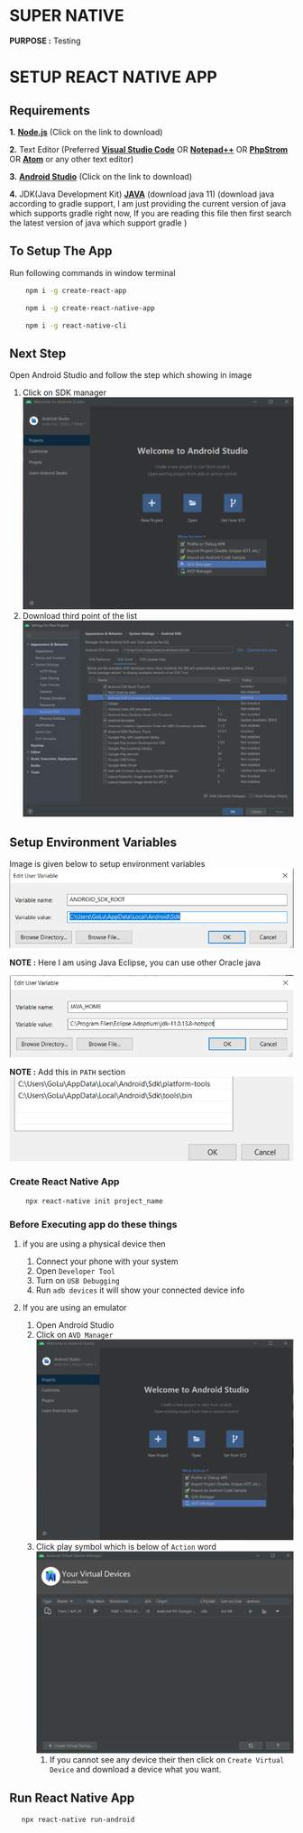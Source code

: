 # SUPER NATIVE

**PURPOSE :** Testing

# SETUP REACT NATIVE APP

## Requirements

**1.** **[Node.js](https://nodejs.org/en/)** (Click on the link to download)

**2.** Text Editor (Preferred **[Visual Studio Code](https://code.visualstudio.com/download)**
OR **[Notepad++](https://notepad-plus-plus.org/downloads/)**
OR **[PhpStrom](https://www.jetbrains.com/phpstorm/download/#section=windows)**
OR **[Atom](https://atom.io/)** or any other text editor)

**3.** **[Android Studio](https://developer.android.com/studio)** (Click on the link to download)

**4.** JDK(Java Development Kit) **[JAVA](https://adoptopenjdk.net/)** (download java 11)  (download java according to
gradle support, I am just providing the current version of java which supports gradle right now, If you are reading this
file then first search the latest version of java which support gradle )

## To Setup The App

Run following commands in window terminal

```bash
    npm i -g create-react-app
```

```bash
    npm i -g create-react-native-app
```

```bash
    npm i -g react-native-cli
```

## Next Step

Open Android Studio and follow the step which showing in image

1) Click on SDK manager
   ![](./img/1.png)
2) Download third point of the list
   ![](./img/2.png)

## Setup Environment Variables

Image is given below to setup environment variables
![](./img/3.png)

**NOTE :** Here I am using Java Eclipse, you can use other Oracle java

![](./img/4.png)

**NOTE :** Add this in `PATH` section
![](./img/5.png)

### Create React Native App

```bash
    npx react-native init project_name
```

### Before Executing app do these things

1. if you are using a physical device then
    1. Connect your phone with your system
    2. Open `Developer Tool`
    3. Turn on `USB Debugging`
    4. Run `adb devices` it will show your connected device info


2. If you are using an emulator
    1. Open Android Studio
    2. Click on `AVD Manager`
       ![](./img/6.png)
    3. Click play symbol which is below of `Action` word
       ![](./img/7.png)
        1. If you cannot see any device their then click on `Create Virtual Device`  and download a device what you
           want.

## Run React Native App

```bash
   npx react-native run-android
```